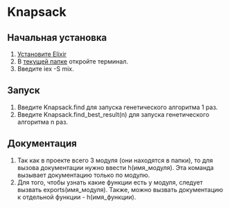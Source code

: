# Knapsack
## Начальная установка
1) [Установите  Elixir](http://elixir-lang.github.io/install.html)
2) В [текущей папке](https://github.com/ilgarsh/knapsack-problem/edit/master/elixir_implementation/knapsack/) откройте терминал.
3) Введите iex -S mix.

## Запуск
1) Введите Knapsack.find для запуска генетического алгоритма 1 раз.
2) Введите Knapsack.find_best_result(n) для запуска генетического алгоритма n раз.

## Документация
1) Так как в проекте всего 3 модуля (они находятся в папки), то для вызова документации нужно ввести h(имя_модуля). Эта команда вызывает документацию только по модулю.
2) Для того, чтобы узнать какие функции есть у модуля, следует вызвать exports(имя_модуля). Также, можно вызвать документацию к отдельной функции - h(имя_функции).
